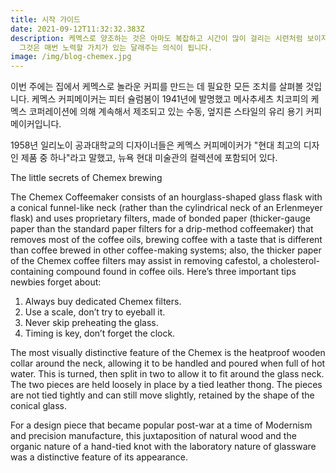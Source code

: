 ```yaml
---
title: 시작 가이드
date: 2021-09-12T11:32:32.383Z
description: 케멕스로 양조하는 것은 아마도 복잡하고 시간이 많이 걸리는 시련처럼 보이지만, 일단 여러분이 그 과정에 익숙해지면,
  그것은 매번 노력할 가치가 있는 달래주는 의식이 됩니다.
image: /img/blog-chemex.jpg
---
```

이번 주에는 집에서 케멕스로 놀라운 커피를 만드는 데 필요한 모든 조치를 살펴볼 것입니다. 케멕스 커피메이커는 피터 슐럼봄이 1941년에 발명했고 메사추세츠 치코피의 케멕스 코퍼레이션에 의해 계속해서 제조되고 있는 수동, 엎지른 스타일의 유리 용기 커피메이커입니다.

1958년 일리노이 공과대학교의 디자이너들은 케멕스 커피메이커가 "현대 최고의 디자인 제품 중 하나"라고 말했고, 뉴욕 현대 미술관의 컬렉션에 포함되어 있다.

The little secrets of Chemex brewing

The Chemex Coffeemaker consists of an hourglass-shaped glass flask with a conical funnel-like neck (rather than the cylindrical neck of an Erlenmeyer flask) and uses proprietary filters, made of bonded paper (thicker-gauge paper than the standard paper filters for a drip-method coffeemaker) that removes most of the coffee oils, brewing coffee with a taste that is different than coffee brewed in other coffee-making systems; also, the thicker paper of the Chemex coffee filters may assist in removing cafestol, a cholesterol-containing compound found in coffee oils. Here’s three important tips newbies forget about:

1. Always buy dedicated Chemex filters.
2. Use a scale, don’t try to eyeball it.
3. Never skip preheating the glass.
4. Timing is key, don’t forget the clock.

The most visually distinctive feature of the Chemex is the heatproof wooden collar around the neck, allowing it to be handled and poured when full of hot water. This is turned, then split in two to allow it to fit around the glass neck. The two pieces are held loosely in place by a tied leather thong. The pieces are not tied tightly and can still move slightly, retained by the shape of the conical glass.

For a design piece that became popular post-war at a time of Modernism and precision manufacture, this juxtaposition of natural wood and the organic nature of a hand-tied knot with the laboratory nature of glassware was a distinctive feature of its appearance.